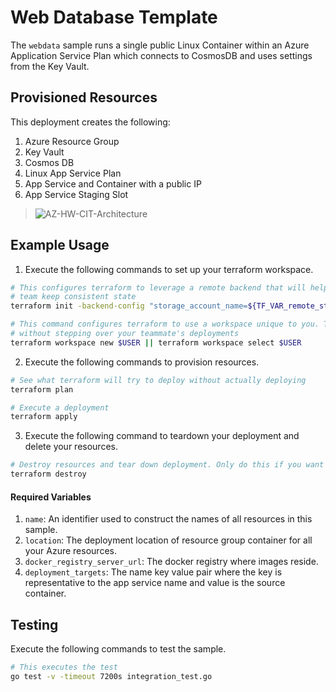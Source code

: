 # Web Database Template

The `webdata` sample runs a single public Linux Container within an Azure Application Service Plan which connects to CosmosDB and uses settings from the Key Vault.


## Provisioned Resources

This deployment creates the following:

 1. Azure Resource Group
 2. Key Vault
 3. Cosmos DB
 4. Linux App Service Plan
 5. App Service and Container with a public IP
 6. App Service Staging Slot

> ![AZ-HW-CIT-Architecture](../../images/webdata-arch.png)


## Example Usage

1. Execute the following commands to set up your terraform workspace.

```bash
# This configures terraform to leverage a remote backend that will help you and your
# team keep consistent state
terraform init -backend-config "storage_account_name=${TF_VAR_remote_state_account}" -backend-config "container_name=${TF_VAR_remote_state_container}"

# This command configures terraform to use a workspace unique to you. This allows you to work
# without stepping over your teammate's deployments
terraform workspace new $USER || terraform workspace select $USER
```

2. Execute the following commands to provision resources.

```bash
# See what terraform will try to deploy without actually deploying
terraform plan

# Execute a deployment
terraform apply
```

3. Execute the following command to teardown your deployment and delete your resources.

```bash
# Destroy resources and tear down deployment. Only do this if you want to destroy your deployment.
terraform destroy
```

#### Required Variables

 1. `name`: An identifier used to construct the names of all resources in this sample.
 2. `location`: The deployment location of resource group container for all your Azure resources.
 3. `docker_registry_server_url`: The docker registry where images reside.
 4. `deployment_targets`: The name key value pair where the key is representative to the app service name and value is the source container.

## Testing

Execute the following commands to test the sample.

```bash
# This executes the test
go test -v -timeout 7200s integration_test.go
```